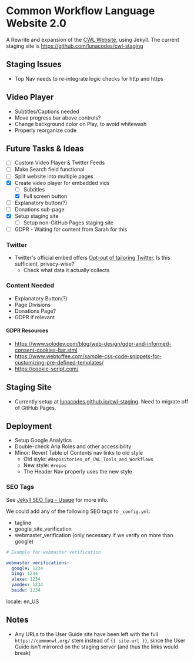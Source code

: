 # Common Workflow Language Website 2.0

A Rewrite and expansion of the [CWL Website](https://commonwl.org), using Jekyll. The current staging site is https://github.com/lunacodes/cwl-staging

## Staging Issues

* Top Nav needs to re-integrate logic checks for http and https

## Video Player

* Subtitles/Captions needed
* Move progress bar above controls?
* Change background color on Play, to avoid whitewash
* Properly reorganize code

## Future Tasks & Ideas

* [ ] Custom Video Player & Twitter Feeds
* [ ] Make Search field functional
* [ ] Split website into multiple pages
* [x] Create video player for embedded vids
  * [ ] Subtitles
  * [x] Full screen button
* [ ] Explanatory button(?)
* [ ] Donations sub-page
* [x] Setup staging site
	* [ ] Setup non-GitHub Pages staging site
* [ ] GDPR - Waiting for content from Sarah for this

### Twitter

* Twitter's official embed offers [Opt-out of tailoring Twitter](https://developer.twitter.com/en/docs/twitter-for-websites/privacy). Is this sufficient, privacy-wise?
  * Check what data it actually collects

### Content Needed

* Explanatory Button(?)
* Page Divisions
* Donations Page?
* GDPR if relevant

#### GDPR Resources

* https://www.solodev.com/blog/web-design/gdpr-and-informed-consent-cookies-bar.stml
* https://www.webtoffee.com/sample-css-code-snippets-for-customizing-pre-defined-templates/
* https://cookie-script.com/

## Staging Site

* Currently setup at [lunacodes.github.io/cwl-staging](https://lunacodes.github.io/cwl-staging/). Need to migrate off of GitHub Pages.

## Deployment

* Setup Google Analytics
* Double-check Aria Roles and other accessibility
* Minor: Revert Table of Contents nav links to old style
  * Old style: `#Repositories_of_CWL_Tools_and_Workflows`
  * New style: `#repos`
  * The Header Nav properly uses the new style

### SEO Tags

See [Jekyll SEO Tag - Usage](https://github.com/jekyll/jekyll-seo-tag/blob/master/docs/usage.md) for more info.

We could add any of the following SEO tags to `_config.yml`:

* tagline
* google_site_verification
* webmaster_verification (only necessary if we verify on more than google)

```yaml
# Example for webmaster verification

webmaster_verifications:
  google: 1234
  bing: 1234
  alexa: 1234
  yandex: 1234
  baidu: 1234
```

locale: en_US

## Notes

* Any URLs to the User Guide site have been left with the full `https://commonwl.org/` stem instead of `{{ site.url }}`, since the User Guide isn't mirrored on the staging server (and thus the links would break)

